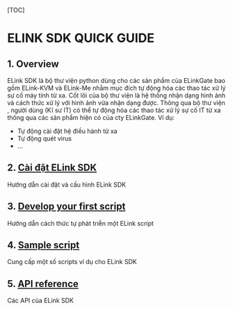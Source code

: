 [TOC]
# ELINK SDK QUICK GUIDE
## 1. Overview
ELink SDK là bộ thư viện python dùng cho các sản phẩm của ELinkGate bao gồm ELink-KVM và ELink-Me nhằm mục đích tự động hóa các thao tác xử lý sự cố máy tính từ xa.
Cốt lõi của bộ thư viện là hệ thống nhận dạng hình ảnh và cách thức xử lý với hình ảnh vừa nhận dạng được. Thông qua bộ thư viện , người dùng (Kĩ sư IT) có thể tự động hóa các thao tác xử lý sự cố IT từ xa thông qua các sản phẩm hiện có của cty ELinkGate. Ví dụ:
- Tự động cài đặt hệ điều hành từ xa
- Tự động quét virus
- ...

## 2. [Cài đặt ELink SDK](elink_sdk_setting.md)
Hướng dẫn cài đặt và cấu hình ELink SDK
## 3. [Develop your first script](elink_dev_your_first_script.md)
Hướng dẫn cách thức tự phát triễn một ELink script 
## 4. [Sample script](..\vietnamese\sample_script.md)
Cung cấp một số scripts ví dụ cho ELink SDK
## 5. [API reference](..\vietnamese\elink_script_API.md)
Các API của ELink SDK
